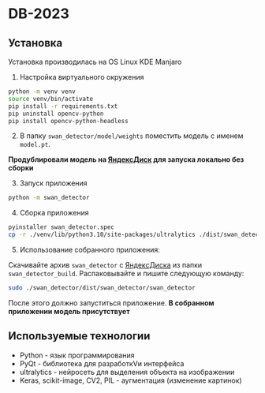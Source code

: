# DB-2023

## Установка

Установка производилась на OS Linux KDE Manjaro

1. Настройка виртуального окружения
```bash
python -m venv venv
source venv/bin/activate
pip install -r requirements.txt 
pip uninstall opencv-python
pip install opencv-python-headless
```

2. В папку ```swan_detector/model/weights``` поместить модель с именем ```model.pt```.

**Продублировали модель на [ЯндексДиск](https://disk.yandex.ru/d/qRfZGD60xH-rAQ) для запуска локально без сборки**

3. Запуск приложения
```bash
python -m swan_detector
```

4. Сборка приложения
```bash
pyinstaller swan_detector.spec
cp -r ./venv/lib/python3.10/site-packages/ultralytics ./dist/swan_detector/
```

5. Использование собранного приложения:

Скачивайте архив ```swan_detector``` с [ЯндексДиска](https://disk.yandex.ru/d/qRfZGD60xH-rAQ) из папки ```swan_detector_build```. Распаковывайте и пишите следующую команду:
```bash
sudo ./swan_detector/dist/swan_detector/swan_detector
```
После этого должно запуститься приложение.
**В собранном приложении модель присутствует**

## Используемые технологии

- Python - язык программирования
- PyQt - библиотека для разработкVи интерфейса
- ultralytics - нейросеть для выделения объекта на изображении
- Keras, scikit-image, CV2, PIL - аугментация (изменение картинок)
